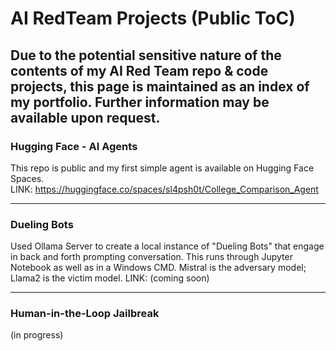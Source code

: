 # AI RedTeam Projects (Public ToC)

## Due to the potential sensitive nature of the contents of my AI Red Team repo & code projects, this page is maintained as an index of my portfolio.  Further information may be available upon request.


### Hugging Face - AI Agents  
This repo is public and my first simple agent is available on Hugging Face Spaces.  
LINK: https://huggingface.co/spaces/sl4psh0t/College_Comparison_Agent

----

### Dueling Bots
Used Ollama Server to create a local instance of "Dueling Bots" that engage in back and forth prompting conversation. This runs through Jupyter Notebook as well as in a Windows CMD. Mistral is the adversary model; Llama2 is the victim model.   LINK: (coming soon)

----

### Human-in-the-Loop Jailbreak  
(in progress)

